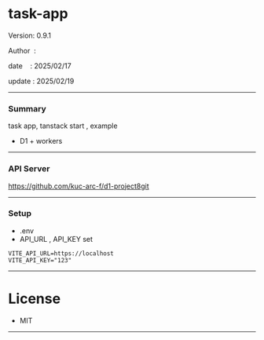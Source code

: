 ﻿# task-app

 Version: 0.9.1

 Author  : 

 date    : 2025/02/17  

 update  : 2025/02/19

***
### Summary

task app, tanstack start , example

* D1 + workers
***
### API Server

https://github.com/kuc-arc-f/d1-project8git

***
### Setup

* .env
* API_URL , API_KEY set
```
VITE_API_URL=https://localhost
VITE_API_KEY="123"
```

***
# License

* MIT

***

